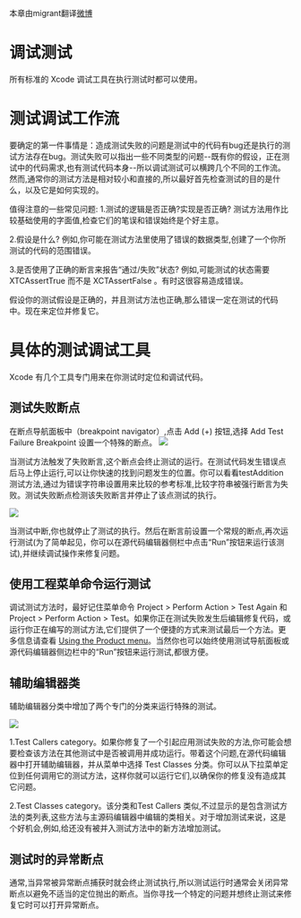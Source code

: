 本章由migrant翻译[微博](http://weibo.com/u/2168385817)

# 调试测试 #

所有标准的 Xcode 调试工具在执行测试时都可以使用。 

# 测试调试工作流 #

要确定的第一件事情是：造成测试失败的问题是测试中的代码有bug还是执行的测试方法存在bug。测试失败可以指出一些不同类型的问题--既有你的假设，正在测试中的代码需求,也有测试代码本身--所以调试测试可以横跨几个不同的工作流。然而,通常你的测试方法是相对较小和直接的,所以最好首先检查测试的目的是什么，以及它是如何实现的。

值得注意的一些常见问题:
1.测试的逻辑是否正确?实现是否正确?
测试方法用作比较基础使用的字面值,检查它们的笔误和错误始终是个好主意。

2.假设是什么?
例如,你可能在测试方法里使用了错误的数据类型,创建了一个你所测试的代码的范围错误。

3.是否使用了正确的断言来报告“通过/失败”状态? 
例如,可能测试的状态需要 XTCAssertTrue 而不是 XCTAssertFalse 。有时这很容易造成错误。

假设你的测试假设是正确的，并且测试方法也正确,那么错误一定在测试的代码中。现在来定位并修复它。

# 具体的测试调试工具 #

Xcode 有几个工具专门用来在你测试时定位和调试代码。

## 测试失败断点 ##

在断点导航面板中（breakpoint navigator）,点击 Add (+) 按钮,选择 Add Test Failure Breakpoint 设置一个特殊的断点。
![](http://www.cocoachina.com/cms/uploads/allimg/140709/4196_140709171606_1.png)

当测试方法触发了失败断言,这个断点会终止测试的运行。在测试代码发生错误点后马上停止运行,可以让你快速的找到问题发生的位置。你可以看看testAddition 测试方法,通过为错误字符串设置用来比较的参考标准,比较字符串被强行断言为失败。测试失败断点检测该失败断言并停止了该点测试的执行。

![](http://www.cocoachina.com/cms/uploads/allimg/140709/4196_140709171606_2.png)

当测试中断,你也就停止了测试的执行。然后在断言前设置一个常规的断点,再次运行测试(为了简单起见，你可以在源代码编辑器侧栏中点击“Run”按钮来运行该测试),并继续调试操作来修复问题。

## 使用工程菜单命令运行测试 ##
调试测试方法时，最好记住菜单命令 Project > Perform Action > Test Again 和 Project > Perform Action > Test。如果你正在测试失败发生后编辑修复代码，或运行你正在编写的测试方法,它们提供了一个便捷的方式来测试最后一个方法。更多信息请查看 [Using the Product menu](https://developer.apple.com/library/ios/documentation/DeveloperTools/Conceptual/testing_with_xcode/testing_4_running_tests/testing_4_running_tests.html#//apple_ref/doc/uid/TP40014132-CH5-SW8)。当然你也可以始终使用测试导航面板或源代码编辑器侧边栏中的“Run”按钮来运行测试,都很方便。

## 辅助编辑器类 ##
辅助编辑器分类中增加了两个专门的分类来运行特殊的测试。

![](http://www.cocoachina.com/cms/uploads/allimg/140709/4196_140709171606_3.png)

1.Test Callers category。如果你修复了一个引起应用测试失败的方法,你可能会想要检查该方法在其他测试中是否被调用并成功运行。带着这个问题,在源代码编辑器中打开辅助编辑器，并从菜单中选择 Test Classes 分类。你可以从下拉菜单定位到任何调用它的测试方法，这样你就可以运行它们,以确保你的修复没有造成其它问题。

2.Test Classes category。该分类和Test Callers 类似,不过显示的是包含测试方法的类列表,这些方法与主源码编辑器中编辑的类相关。对于增加测试来说，这是个好机会,例如,给还没有被并入测试方法中的新方法增加测试。

## 测试时的异常断点 ##
通常,当异常被异常断点捕获时就会终止测试执行,所以测试运行时通常会关闭异常断点以避免不适当的定位抛出的断点。当你寻找一个特定的问题并想终止测试来修复它时可以打开异常断点。
